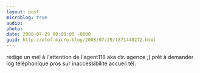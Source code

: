 ```yaml
---
layout: post
microblog: true
audio: 
photo: 
date: 2008-07-29 00:00:00 -0000
guid: http://xtof.micro.blog/2008/07/29/t871440272.html
---
```

rédigé un mél à l'attention de l'agent118 aka dir. agence ;) prêt à demander log téléphonique pros sur inaccessibilité accueil tél.
